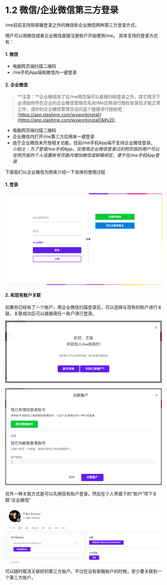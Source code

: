 # 1.2 微信/企业微信第三方登录

/me目前支持除邮箱登录之外的微信和企业微信两种第三方登录方式。&#x20;

用户可以用微信或者企业微信直接注册账户开始使用/me。 具体支持的登录方式有：&#x20;

#### **1. 微信**

* 电脑网页端扫描二维码
* /me手机App端和微信内一键登录

#### **2.  企业微信**

> **注意：**企业微信除了在/me网页端可以直接扫码登录之外，其它情况下必须由你所在企业的企业微信管理员先对/Me应用进行授权安装后才能正常工作，请你的企业微信管理员访问这个链接进行授权吧：[https://app.slashme.com/wxworkinstall](https://app.slashme.com/wxworkinstall)&#x20;

* 电脑网页端扫描二维码
* 企业微信内打开/me第三方应用来一键登录
* 由于企业微信未开放相关功能，目前/me手机App端不支持企业微信登录。\
  _小贴士：为了登录/me手机App，仅使用企业微信登录过的网页版的用户可以在网页版的个人设置账号页面内增加微信或邮箱绑定，便于在/me手机App登录_&#x20;

下面我们以企业微信为例来介绍一下具体的使用过程

#### 1. 登录

![登录页面](<../../.gitbook/assets/Screenshot 2019-02-17 at 22.07.10.png>)

#### 2. **和现有账户关联**

如果你已经有了一个账户，用企业微信扫描登录后，可以选择与现有的账户进行关联。关联成功后可以直接用任一账户进行登录。

![](<../../.gitbook/assets/Screenshot 2019-02-17 at 22.17.39.png>)

![关联已有账户](<../../.gitbook/assets/Screenshot 2019-02-17 at 22.17.52.png>)

另外一种关联方式是可以先用现有账户登录。然后在个人界面下的“账户”项下关联“企业微信”

![点击关联](<../../.gitbook/assets/Screenshot 2019-02-17 at 22.16.51.png>)

可以随时取消关联好的第三方账户。不过在没有邮箱账户的时候，至少要关联到一个第三方账户。
